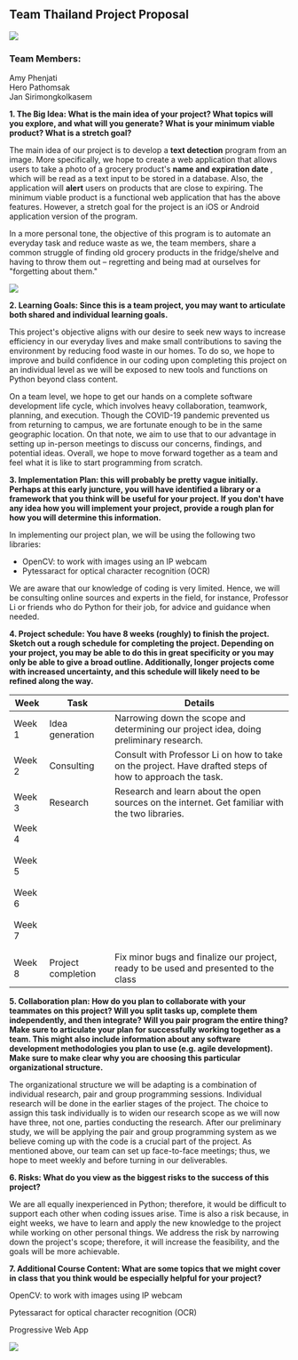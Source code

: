 ## **Team Thailand Project Proposal**

![](https://www.bestfoodfacts.org/wp-content/uploads/2018/12/best-food-facts-hero-image-groceries.jpg)

### **Team Members:**
Amy Phenjati    
Hero Pathomsak  
Jan Sirimongkolkasem

**1. The Big Idea: What is the main idea of your project? What topics will you explore, and what will you generate? What is your minimum viable product? What is a stretch goal?**

The main idea of our project is to develop a **text detection** program from an image. More specifically, we hope to create a web application that allows users to take a photo of a grocery product&#39;s **name and expiration date** , which will be read as a text input to be stored in a database. Also, the application will **alert** users on products that are close to expiring. The minimum viable product is a functional web application that has the above features. However, a stretch goal for the project is an iOS or Android application version of the program.

In a more personal tone, the objective of this program is to automate an everyday task and reduce waste as we, the team members, share a common struggle of finding old grocery products in the fridge/shelve and having to throw them out – regretting and being mad at ourselves for &quot;forgetting about them.&quot;

![](https://hips.hearstapps.com/hmg-prod.s3.amazonaws.com/images/expiration-date-4643-preview-1566829105.jpg)


**2. Learning Goals: Since this is a team project, you may want to articulate both shared and individual learning goals.**

This project&#39;s objective aligns with our desire to seek new ways to increase efficiency in our everyday lives and make small contributions to saving the environment by reducing food waste in our homes. To do so, we hope to improve and build confidence in our coding upon completing this project on an individual level as we will be exposed to new tools and functions on Python beyond class content.

On a team level, we hope to get our hands on a complete software development life cycle, which involves heavy collaboration, teamwork, planning, and execution. Though the COVID-19 pandemic prevented us from returning to campus, we are fortunate enough to be in the same geographic location. On that note, we aim to use that to our advantage in setting up in-person meetings to discuss our concerns, findings, and potential ideas. Overall, we hope to move forward together as a team and feel what it is like to start programming from scratch.

**3. Implementation Plan: this will probably be pretty vague initially. Perhaps at this early juncture, you will have identified a library or a framework that you think will be useful for your project. If you don&#39;t have any idea how you will implement your project, provide a rough plan for how you will determine this information.**

In implementing our project plan, we will be using the following two libraries:

- OpenCV: to work with images using an IP webcam
- Pytessaract for optical character recognition (OCR)

We are aware that our knowledge of coding is very limited. Hence, we will be consulting online sources and experts in the field, for instance, Professor Li or friends who do Python for their job, for advice and guidance when needed.

**4. Project schedule: You have 8 weeks (roughly) to finish the project. Sketch out a rough schedule for completing the project. Depending on your project, you may be able to do this in great specificity or you may only be able to give a broad outline. Additionally, longer projects come with increased uncertainty, and this schedule will likely need to be refined along the way.**

| **Week** | **Task**           | **Details**                                                                                              |
| -------- | ------------------ | -------------------------------------------------------------------------------------------------------- |
| Week 1   | Idea generation    | Narrowing down the scope and determining our project idea, doing preliminary research.                   |
| Week 2   | Consulting         | Consult with Professor Li on how to take on the project. Have drafted steps of how to approach the task. |
| Week 3   | Research           | Research and learn about the open sources on the internet. Get familiar with the two libraries.          |
| Week 4   |
|          |
|          |
| Week 5   |
|          |
|          |
| Week 6   |
|          |
|          |
| Week 7   |
|          |
|          |
| Week 8   | Project completion | Fix minor bugs and finalize our project, ready to be used and presented to the class                     |

**5. Collaboration plan: How do you plan to collaborate with your teammates on this project? Will you split tasks up, complete them independently, and then integrate? Will you pair program the entire thing? Make sure to articulate your plan for successfully working together as a team. This might also include information about any software development methodologies you plan to use (e.g. agile development). Make sure to make clear why you are choosing this particular organizational structure.**

The organizational structure we will be adapting is a combination of individual research, pair and group programming sessions. Individual research will be done in the earlier stages of the project. The choice to assign this task individually is to widen our research scope as we will now have three, not one, parties conducting the research. After our preliminary study, we will be applying the pair and group programming system as we believe coming up with the code is a crucial part of the project. As mentioned above, our team can set up face-to-face meetings; thus, we hope to meet weekly and before turning in our deliverables.

**6. Risks: What do you view as the biggest risks to the success of this project?**

We are all equally inexperienced in Python; therefore, it would be difficult to support each other when coding issues arise. Time is also a risk because, in eight weeks, we have to learn and apply the new knowledge to the project while working on other personal things. We address the risk by narrowing down the project&#39;s scope; therefore, it will increase the feasibility, and the goals will be more achievable.

**7. Additional Course Content: What are some topics that we might cover in class that you think would be especially helpful for your project?**

OpenCV: to work with images using IP webcam

Pytessaract for optical character recognition (OCR)

Progressive Web App

![](https://files.microscan.com/Technology/OCR/ocr_examples.jpg)


